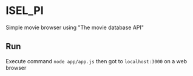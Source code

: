 # ISEL_PI

Simple movie browser using "The movie database API"

## Run


Execute command `node app/app.js` then got to `localhost:3000` on a web browser
